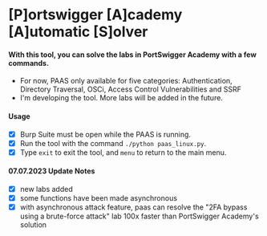 # [P]ortswigger [A]cademy [A]utomatic [S]olver
#### With this tool, you can solve the labs in PortSwigger Academy with a few commands.
 - For now, PAAS only available for five categories: Authentication, Directory Traversal, OSCi, Access Control Vulnerabilities and SSRF
 - I'm developing the tool. More labs will be added in the future.
 
#### Usage
 - [x] Burp Suite must be open while the PAAS is running.
 - [x] Run the tool with the command `./python paas_linux.py`.
 - [x] Type `exit` to exit the tool, and `menu` to return to the main menu.
 
#### 07.07.2023 Update Notes
- [x] new labs added
- [x] some functions have been made asynchronous
- [x] with asynchronous attack feature, paas can resolve the "2FA bypass using a brute-force attack" lab 100x faster than PortSwigger Academy's solution
